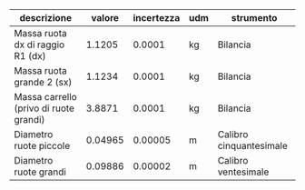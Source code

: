 | descrizione                            | valore  | incertezza | udm | strumento               |
|----------------------------------------|---------|------------|-----|-------------------------|
| Massa ruota dx di raggio R1 (dx)              | 1.1205  | 0.0001     | kg  | Bilancia                |
| Massa ruota grande 2 (sx)              | 1.1234  | 0.0001     | kg  | Bilancia                |
| Massa carrello (privo di ruote grandi) | 3.8871  | 0.0001     | kg  | Bilancia                |
| Diametro ruote piccole                 | 0.04965 | 0.00005    | m   | Calibro cinquantesimale |
| Diametro ruote grandi                  | 0.09886 | 0.00002    | m   | Calibro ventesimale     |